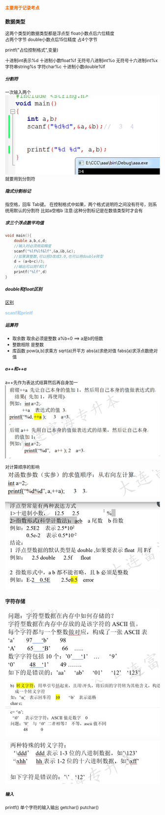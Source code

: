 
<font color=#FF6666* style=" font-weight:bold;">主要用于记录考点</font>

### 数据类型
这两个类型的数据类型都是浮点型
float小数点后六位精度       
占两个字节
double小数点后15位精度
占4个字节

printf("占位控制格式",变量)

十进制int表示%d
十进制小数float%f
无符号八进制int%o
无符号十六进制int%x
字符串string%s
字符char%c
十进制小数double%lf

##### 分割符
一次输入两个
![](img/Pasted%20image%2020221008172927.png)
就要用到分割符

##### 隐式分割标记
指空格，回车 Tab键。
在控制格式中如果，两个格式说明符之间没有符号，则系统用默认的分割符
比如a空格b
注意:这种分割标记是在数值类型时才会有


##### 求三个浮点数平均值
```c
void main(){
	double a,b,c,d;
	//输入时必须用双精度
	scanf("%lf%lf&lf",&a,&b,&c);
	//如果算整数,可以把3改成3.0,也可以用double转型
	d = (a+b+c)/3;
	//输出可以用f和lf
	printf("%lf",d)
}

```
##### double和float区别
[区别](../double和float区别###double和float区别)

<font color=#99CCFF style=" font-weight:bold;">scanf和printf</font>

##### 运算符
* 取余数
取余必须是整数
a%b=0    ==>  a是b的倍数 
* 整数相除
是整数
* 库函数
pow(a,b)求乘方
sqrt(a)开平方
abs(a)求绝对值
fabs(a)求浮点数绝对值

##### a++和++a
a++先作为表达式结算然后再自身加一
![](img/Pasted%20image%2020221008185749.png)

对计算顺序的影响
![](img/Pasted%20image%2020221008190143.png)












![](img/Pasted%20image%2020220917194037.png)




### 字符存储
![](img/Pasted%20image%2020220917195117.png)
![](img/Pasted%20image%2020220917195628.png)

![](img/Pasted%20image%2020220917195956.png)




##### 输入
printf()
单个字符的输入输出
getchar()
putchar()

